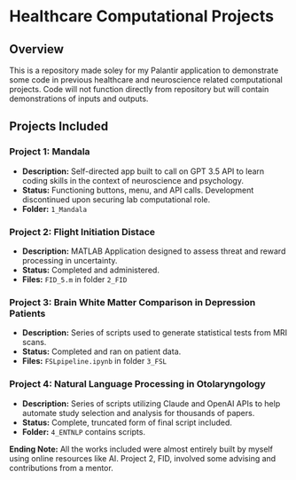 # Healthcare Computational Projects

## Overview
This is a repository made soley for my Palantir application to demonstrate 
some code in previous healthcare and neuroscience related computational
projects. Code will not function directly from repository but will contain 
demonstrations of inputs and outputs.

## Projects Included

### Project 1: Mandala
- **Description:** Self-directed app built to call on GPT 3.5 API to learn coding skills in the context of neuroscience and psychology.
- **Status:** Functioning buttons, menu, and API calls. Development discontinued upon securing lab computational role. 
- **Folder:** `1_Mandala`

### Project 2: Flight Initiation Distace
- **Description:** MATLAB Application designed to assess threat and reward processing in uncertainty. 
- **Status:** Completed and administered. 
- **Files:** `FID_5.m` in folder `2_FID`

### Project 3: Brain White Matter Comparison in Depression Patients
- **Description:** Series of scripts used to generate statistical tests from MRI scans. 
- **Status:** Completed and ran on patient data. 
- **Files:** `FSLpipeline.ipynb` in folder `3_FSL`

### Project 4: Natural Language Processing in Otolaryngology
- **Description:** Series of scripts utilizing Claude and OpenAI APIs to help automate study selection and analysis for thousands of papers.
- **Status:** Complete, truncated form of final script included.
- **Folder:** `4_ENTNLP` contains scripts.

**Ending Note:** All the works included were almost entirely built by myself using online resources like AI. Project 2, FID, involved some advising and contributions from a mentor. 
